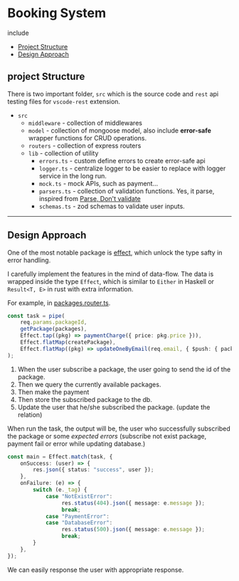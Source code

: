 # Booking System

include
 - [Project Structure](#project-structure)
 - [Design Approach](#design-approach)

## project Structure

There is two important folder, `src` which is the source code and `rest` api testing files for `vscode-rest` extension.

- `src`
    - `middleware` - collection of middlewares
    - `model` - collection of mongoose model, also include **error-safe** wrapper functions for CRUD operations.
    - `routers` - collection of express routers
    - `lib` - collection of utility
        - `errors.ts` - custom define errors to create error-safe api
        - `logger.ts` - centralize logger to be easier to replace with logger service in the long run.
        - `mock.ts` - mock APIs, such as payment...
        - `parsers.ts` - collection of validation functions. Yes, it parse, inspired from [Parse, Don't validate](https://lexi-lambda.github.io/blog/2019/11/05/parse-don-t-validate/)
        - `schemas.ts` - zod schemas to validate user inputs.

--- 
## Design Approach

One of the most notable package is [effect](https://effect.website/), which unlock the type safty in error handling.

I carefully implement the features in the mind of data-flow. 
The data is wrapped inside the type `Effect`, which is similar to `Either` in Haskell or `Result<T, E>` in rust with extra information.

For example, in [packages.router.ts](./src/routers/packages.router.ts).

```ts
const task = pipe(
    req.params.packageId,
    getPackage(packages),
    Effect.tap((pkg) => paymentCharge({ price: pkg.price })),
    Effect.flatMap(createPackage),
    Effect.flatMap((pkg) => updateOneByEmail(req.email, { $push: { packages: pkg.id! } }, populate))
);
```

1. When the user subscribe a package, the user going to send the id of the package.
2. Then we query the currently available packages.
3. Then make the payment
4. Then store the subscribed package to the db.
5. Update the user that he/she subscribed the package. (update the relation)

When run the task, the output will be, the user who successfully subscribed the package or some *expected errors* (subscribe not exist package, payment fail or error while updating database.)

```ts
const main = Effect.match(task, {
    onSuccess: (user) => {
        res.json({ status: "success", user });
    },
    onFailure: (e) => {
        switch (e._tag) {
            case "NotExistError":
                 res.status(404).json({ message: e.message });
                 break;
            case "PaymentError":
            case "DatabaseError":
                 res.status(500).json({ message: e.message });
                 break;
        }
    },
});
```
We can easily response the user with appropriate response.

